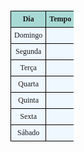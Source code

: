 <!DOCTYPE html>
<html>
<head>
	<title>Previsão do Tempo</title>
	<meta charset="utf-8">
	<link rel="stylesheet" href="https://erikflowers.github.io/weather-icons/css/weather-icons.css">
	<link rel="stylesheet" href="css/style.css">
</head>

<style>
table{
text-align: center;
font-family: 'Times New Roman', Times, serif;
width: 20%;
font-size: 12px;	
background-color: rgb(240,248,255);
}

th,td{
	border: 1px solid black;
	padding: 5px;
}

th, tr:hover{
	background-color: rgb(168, 218, 213);
}
</style>
<body>
	<table>
		<thead>
			<tr>
				<th>Dia</th>
				<th>Tempo</th>
				<th>Mínima</th>
				<th>Máxima</th>
			</tr>
		</thead>
		<tbody>
			<tr>
				<td>Domingo</td>
				<td><i class="wi wi-day-cloudy"></i></td>
				<td>27°</td>
				<td>32°</td>
			</tr>
			<tr>
				<td>Segunda</td>
				<td><i class="wi wi-day-sunny"></i></td>
				<td>27°</td>
				<td>32°</td>
			</tr>
			<tr>
				<td>Terça</td>
				<td><i class="wi wi-day-rain"></i></td>
				<td>27°</td>
				<td>32°</td>
			</tr>
			<tr>
				<td>Quarta</td>
				<td><i class="wi wi-day-lightning"></i></td>
				<td>27°</td>
				<td>32°</td>
			</tr>
			<tr>
				<td>Quinta</td>
				<td><i class="wi wi-day-windy"></i></td>
				<td>27°</td>
				<td>32°</td>
			</tr>
			<tr>
				<td>Sexta</td>
				<td><i class="wi wi-cloudy"></i></td>
				<td>27°</td>
				<td>32°</td>
			</tr>
			<tr>
				<td>Sábado</td>
				<td><i class="wi wi-day-cloudy"></i></td>
				<td>27°</td>
				<td>32°</td>
			</tr>
		</tbody>
	</table>
</body>
</html>
